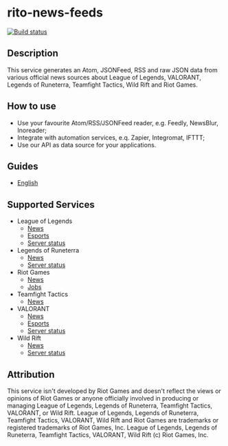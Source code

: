 # rito-news-feeds
[![Build status](https://img.shields.io/github/actions/workflow/status/Antosik/rito-news-feeds/lint.yml)](https://github.com/Antosik/rito-news-feeds/actions/workflow/lint.yml)

## Description
This service generates an Atom, JSONFeed, RSS and raw JSON data from various official news sources about League of Legends, VALORANT, Legends of Runeterra, Teamfight Tactics, Wild Rift and Riot Games.

## How to use
- Use your favourite Atom/RSS/JSONFeed reader, e.g. Feedly, NewsBlur, Inoreader;
- Integrate with automation services, e.q. Zapier, Integromat, IFTTT;
- Use our API as data source for your applications.

## Guides
- [English](docs/en/README.md) 

## Supported Services
-   League of Legends
    -   [News](docs/en/league-of-legends/news.md)
    -   [Esports](docs/en/league-of-legends/esports.md)
    -   [Server status](docs/en/league-of-legends/server-status.md)
-   Legends of Runeterra
    -   [News](docs/en/legends-of-runeterra/news.md)
    -   [Server status](docs/en/legends-of-runeterra/server-status.md)
-   Riot Games
    -   [News](docs/en/riot-games/news.md)
    -   [Jobs](docs/en/riot-games/jobs.md)
-   Teamfight Tactics
    -   [News](docs/en/teamfight-tactics/news.md)
-   VALORANT
    -   [News](docs/en/valorant/news.md)
    -   [Esports](docs/en/valorant/esports.md)
    -   [Server status](docs/en/valorant/server-status.md)
-   Wild Rift
    -   [News](docs/en/wild-rift/news.md)
    -   [Server status](docs/en/wild-rift/server-status.md)

## Attribution
This service isn't developed by Riot Games and doesn't reflect the views or opinions of Riot Games or anyone officially involved in producing or managing League of Legends, Legends of Runeterra, Teamfight Tactics, VALORANT, or Wild Rift. League of Legends, Legends of Runeterra, Teamfight Tactics, VALORANT, Wild Rift and Riot Games are trademarks or registered trademarks of Riot Games, Inc. League of Legends, Legends of Runeterra, Teamfight Tactics, VALORANT, Wild Rift (c) Riot Games, Inc.



